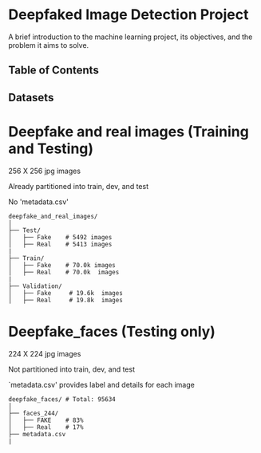 # Deepfaked Image Detection Project

A brief introduction to the machine learning project, its objectives, and the problem it aims to solve.

## Table of Contents

<!-- - [Installation](#installation)
- [Project Motivation](#project-motivation)
- [File Descriptions](#file-descriptions)
- [How to Run](#how-to-run)
  - [Data Processing](#data-processing)
  - [Training the Model](#training-the-model)
  - [Evaluation](#evaluation)
- [Results](#results)
- [Licensing, Authors, Acknowledgements](#licensing-authors-acknowledgements)

## Installation

Details about the environment, libraries, and tools required to run the project. Provide commands if necessary. -->


## Datasets

# Deepfake and real images (Training and Testing)

256 X 256 jpg images

Already partitioned into train, dev, and test

No 'metadata.csv'

```
deepfake_and_real_images/
│
├── Test/  
│   ├── Fake    # 5492 images
│   ├── Real    # 5413 images
|
├── Train/ 
│   ├── Fake    # 70.0k images
│   ├── Real    # 70.0k  images
|
├── Validation/ 
│   ├── Fake     # 19.6k  images
│   ├── Real     # 19.8k  images
```

# Deepfake_faces (Testing only)

224 X 224 jpg images

Not partitioned into train, dev, and test

`metadata.csv' provides label and details for each image

```
deepfake_faces/ # Total: 95634
│
├── faces_244/  
│   ├── FAKE    # 83%
│   ├── Real    # 17%
├── metadata.csv
|
```